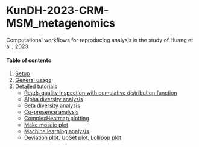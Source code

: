 # KunDH-2023-CRM-MSM_metagenomics
Computational workflows for reproducing analysis in the study of Huang et al., 2023

#### Table of contents
1. [Setup]()
2. [General usage]()
3. Detailed tutorials
    * [Reads quality inspection with cumulative distribution function](./docs/cumulative_distribution_function.md)
    * [Alpha diversity analysis](./docs/alpha_diversity_analysis.md)
    * [Beta diversity analysis](./docs/beta_diversity_analysis.md)
    * [Co-presence analysis](./docs/copresence_analysis.md)
    * [ComplexHeatmap plotting](./docs/make_ComplexHeatmap.md)
    * [Make mosaic plot](./docs/make_mosaic_plot.md)
    * [Machine learning analysis](./docs/machine_learning_analysis.md)
    * [Deviation plot, UpSet plot, Lollipop plot](./docs/several_plots.md)